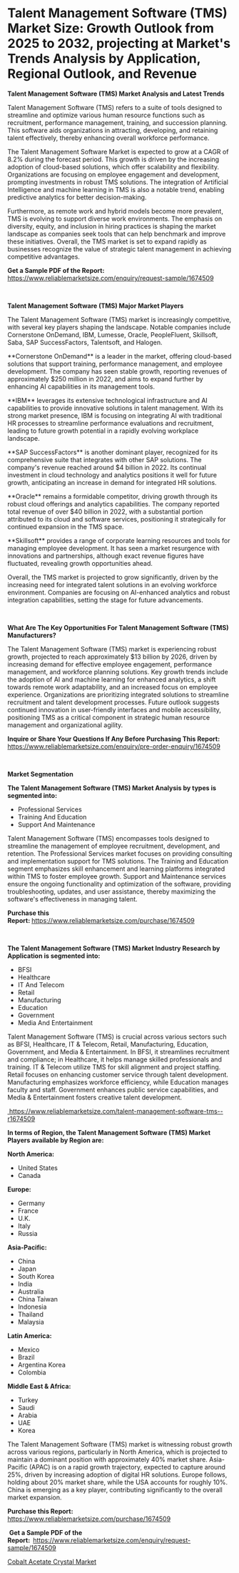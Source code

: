 <p><h1>Talent Management Software (TMS) Market Size: Growth Outlook from 2025 to 2032, projecting at Market's Trends Analysis by Application, Regional Outlook, and Revenue</h1></p><p><strong>Talent Management Software (TMS) Market Analysis and Latest Trends</strong></p>
<p><p>Talent Management Software (TMS) refers to a suite of tools designed to streamline and optimize various human resource functions such as recruitment, performance management, training, and succession planning. This software aids organizations in attracting, developing, and retaining talent effectively, thereby enhancing overall workforce performance.</p><p>The Talent Management Software Market is expected to grow at a CAGR of 8.2% during the forecast period. This growth is driven by the increasing adoption of cloud-based solutions, which offer scalability and flexibility. Organizations are focusing on employee engagement and development, prompting investments in robust TMS solutions. The integration of Artificial Intelligence and machine learning in TMS is also a notable trend, enabling predictive analytics for better decision-making.</p><p>Furthermore, as remote work and hybrid models become more prevalent, TMS is evolving to support diverse work environments. The emphasis on diversity, equity, and inclusion in hiring practices is shaping the market landscape as companies seek tools that can help benchmark and improve these initiatives. Overall, the TMS market is set to expand rapidly as businesses recognize the value of strategic talent management in achieving competitive advantages.</p></p>
<p><strong>Get a Sample PDF of the Report:&nbsp;</strong> <a href="https://www.reliablemarketsize.com/enquiry/request-sample/1674509?utm_campaign=3165&utm_medium=2&utm_source=Github&utm_content=ia&utm_term=25032025&utm_id=talent-management-software-tms">https://www.reliablemarketsize.com/enquiry/request-sample/1674509</a></p>
<p>&nbsp;</p>
<p><strong>Talent Management Software (TMS) Major Market Players</strong></p>
<p><p>The Talent Management Software (TMS) market is increasingly competitive, with several key players shaping the landscape. Notable companies include Cornerstone OnDemand, IBM, Lumesse, Oracle, PeopleFluent, Skillsoft, Saba, SAP SuccessFactors, Talentsoft, and Halogen.</p><p>**Cornerstone OnDemand** is a leader in the market, offering cloud-based solutions that support training, performance management, and employee development. The company has seen stable growth, reporting revenues of approximately $250 million in 2022, and aims to expand further by enhancing AI capabilities in its management tools.</p><p>**IBM** leverages its extensive technological infrastructure and AI capabilities to provide innovative solutions in talent management. With its strong market presence, IBM is focusing on integrating AI with traditional HR processes to streamline performance evaluations and recruitment, leading to future growth potential in a rapidly evolving workplace landscape.</p><p>**SAP SuccessFactors** is another dominant player, recognized for its comprehensive suite that integrates with other SAP solutions. The company's revenue reached around $4 billion in 2022. Its continual investment in cloud technology and analytics positions it well for future growth, anticipating an increase in demand for integrated HR solutions.</p><p>**Oracle** remains a formidable competitor, driving growth through its robust cloud offerings and analytics capabilities. The company reported total revenue of over $40 billion in 2022, with a substantial portion attributed to its cloud and software services, positioning it strategically for continued expansion in the TMS space.</p><p>**Skillsoft** provides a range of corporate learning resources and tools for managing employee development. It has seen a market resurgence with innovations and partnerships, although exact revenue figures have fluctuated, revealing growth opportunities ahead.</p><p>Overall, the TMS market is projected to grow significantly, driven by the increasing need for integrated talent solutions in an evolving workforce environment. Companies are focusing on AI-enhanced analytics and robust integration capabilities, setting the stage for future advancements.</p></p>
<p>&nbsp;</p>
<p><strong>What Are The Key Opportunities For Talent Management Software (TMS) Manufacturers?</strong></p>
<p><p>The Talent Management Software (TMS) market is experiencing robust growth, projected to reach approximately $13 billion by 2026, driven by increasing demand for effective employee engagement, performance management, and workforce planning solutions. Key growth trends include the adoption of AI and machine learning for enhanced analytics, a shift towards remote work adaptability, and an increased focus on employee experience. Organizations are prioritizing integrated solutions to streamline recruitment and talent development processes. Future outlook suggests continued innovation in user-friendly interfaces and mobile accessibility, positioning TMS as a critical component in strategic human resource management and organizational agility.</p></p>
<p><strong>Inquire or Share Your Questions If Any Before Purchasing This Report:</strong> <a href="https://www.reliablemarketsize.com/enquiry/pre-order-enquiry/1674509?utm_campaign=3165&utm_medium=2&utm_source=Github&utm_content=ia&utm_term=25032025&utm_id=talent-management-software-tms">https://www.reliablemarketsize.com/enquiry/pre-order-enquiry/1674509</a></p>
<p>&nbsp;</p>
<p><strong>Market Segmentation</strong></p>
<p><strong>The Talent Management Software (TMS) Market Analysis by types is segmented into:</strong></p>
<p><ul><li>Professional Services</li><li>Training And Education</li><li>Support And Maintenance</li></ul></p>
<p><p>Talent Management Software (TMS) encompasses tools designed to streamline the management of employee recruitment, development, and retention. The Professional Services market focuses on providing consulting and implementation support for TMS solutions. The Training and Education segment emphasizes skill enhancement and learning platforms integrated within TMS to foster employee growth. Support and Maintenance services ensure the ongoing functionality and optimization of the software, providing troubleshooting, updates, and user assistance, thereby maximizing the software's effectiveness in managing talent.</p></p>
<p><strong>Purchase this Report:&nbsp;</strong><a href="https://www.reliablemarketsize.com/purchase/1674509?utm_campaign=3165&utm_medium=2&utm_source=Github&utm_content=ia&utm_term=25032025&utm_id=talent-management-software-tms">https://www.reliablemarketsize.com/purchase/1674509</a></p>
<p>&nbsp;</p>
<p><strong>The Talent Management Software (TMS) Market Industry Research by Application is segmented into:</strong></p>
<p><ul><li>BFSI</li><li>Healthcare</li><li>IT And Telecom</li><li>Retail</li><li>Manufacturing</li><li>Education</li><li>Government</li><li>Media And Entertainment</li></ul></p>
<p><p>Talent Management Software (TMS) is crucial across various sectors such as BFSI, Healthcare, IT & Telecom, Retail, Manufacturing, Education, Government, and Media & Entertainment. In BFSI, it streamlines recruitment and compliance; in Healthcare, it helps manage skilled professionals and training. IT & Telecom utilize TMS for skill alignment and project staffing. Retail focuses on enhancing customer service through talent development. Manufacturing emphasizes workforce efficiency, while Education manages faculty and staff. Government enhances public service capabilities, and Media & Entertainment fosters creative talent development.</p></p>
<p><a href="https://www.reliablemarketsize.com/talent-management-software-tms--r1674509?utm_campaign=3165&utm_medium=2&utm_source=Github&utm_content=ia&utm_term=25032025&utm_id=talent-management-software-tms">&nbsp;https://www.reliablemarketsize.com/talent-management-software-tms--r1674509</a></p>
<p><strong>In terms of Region, the Talent Management Software (TMS) Market Players available by Region are:</strong></p>
<p>
    <p> <strong> North America: </strong>
        <ul>
            <li>United States</li>
            <li>Canada</li>
        </ul>
        </p> 
    <p> <strong> Europe: </strong>
        <ul>
            <li>Germany</li>
            <li>France</li>
            <li>U.K.</li>
            <li>Italy</li>
            <li>Russia</li>
        </ul>
        </p> 
    <p> <strong> Asia-Pacific: </strong>
        <ul>
            <li>China</li>
            <li>Japan</li>
            <li>South Korea</li>
            <li>India</li>
            <li>Australia</li>
            <li>China Taiwan</li>
            <li>Indonesia</li>
            <li>Thailand</li>
            <li>Malaysia</li>
        </ul>
        </p> 
    <p> <strong> Latin America: </strong>
        <ul>
            <li>Mexico</li>
            <li>Brazil</li>
            <li>Argentina Korea</li>
            <li>Colombia</li>
        </ul>
        </p> 
    <p> <strong> Middle East & Africa: </strong>
        <ul>
            <li>Turkey</li>
            <li>Saudi</li>
            <li>Arabia</li>
            <li>UAE</li>
            <li>Korea</li>
        </ul>
    </p>
    </p>
<p><p>The Talent Management Software (TMS) market is witnessing robust growth across various regions, particularly in North America, which is projected to maintain a dominant position with approximately 40% market share. Asia-Pacific (APAC) is on a rapid growth trajectory, expected to capture around 25%, driven by increasing adoption of digital HR solutions. Europe follows, holding about 20% market share, while the USA accounts for roughly 10%. China is emerging as a key player, contributing significantly to the overall market expansion.</p></p>
<p><strong>Purchase this Report: </strong><a href="https://www.reliablemarketsize.com/purchase/1674509?utm_campaign=3165&utm_medium=2&utm_source=Github&utm_content=ia&utm_term=25032025&utm_id=talent-management-software-tms">https://www.reliablemarketsize.com/purchase/1674509</a></p>
<p>&nbsp;<strong>Get a Sample PDF of the Report:&nbsp;&nbsp;</strong><a href="https://www.reliablemarketsize.com/enquiry/request-sample/1674509?utm_campaign=3165&utm_medium=2&utm_source=Github&utm_content=ia&utm_term=25032025&utm_id=talent-management-software-tms">https://www.reliablemarketsize.com/enquiry/request-sample/1674509</a></p>
<p><strong></strong></p>
<p><p><a href="https://github.com/osamhcombre/Market-Research-Report-List-1/blob/main/cobalt-acetate-crystal-market.md?utm_campaign=3165&utm_medium=2&utm_source=Github&utm_content=ia&utm_term=25032025&utm_id=talent-management-software-tms">Cobalt Acetate Crystal Market</a></p></p>